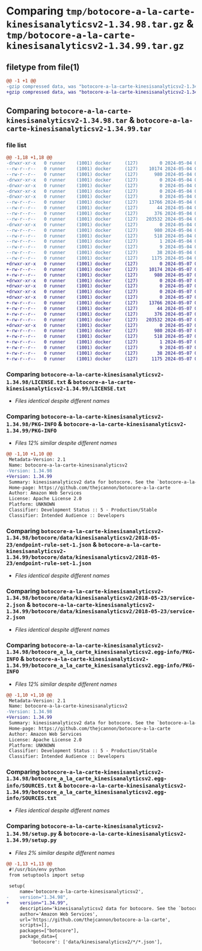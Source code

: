 # Comparing `tmp/botocore-a-la-carte-kinesisanalyticsv2-1.34.98.tar.gz` & `tmp/botocore-a-la-carte-kinesisanalyticsv2-1.34.99.tar.gz`

## filetype from file(1)

```diff
@@ -1 +1 @@
-gzip compressed data, was "botocore-a-la-carte-kinesisanalyticsv2-1.34.98.tar", last modified: Sat May  4 01:01:33 2024, max compression
+gzip compressed data, was "botocore-a-la-carte-kinesisanalyticsv2-1.34.99.tar", last modified: Tue May  7 01:02:35 2024, max compression
```

## Comparing `botocore-a-la-carte-kinesisanalyticsv2-1.34.98.tar` & `botocore-a-la-carte-kinesisanalyticsv2-1.34.99.tar`

### file list

```diff
@@ -1,18 +1,18 @@
-drwxr-xr-x   0 runner    (1001) docker     (127)        0 2024-05-04 01:01:33.174196 botocore-a-la-carte-kinesisanalyticsv2-1.34.98/
--rw-r--r--   0 runner    (1001) docker     (127)    10174 2024-05-04 01:01:32.000000 botocore-a-la-carte-kinesisanalyticsv2-1.34.98/LICENSE.txt
--rw-r--r--   0 runner    (1001) docker     (127)      980 2024-05-04 01:01:33.174196 botocore-a-la-carte-kinesisanalyticsv2-1.34.98/PKG-INFO
-drwxr-xr-x   0 runner    (1001) docker     (127)        0 2024-05-04 01:01:33.174196 botocore-a-la-carte-kinesisanalyticsv2-1.34.98/botocore/
-drwxr-xr-x   0 runner    (1001) docker     (127)        0 2024-05-04 01:01:33.174196 botocore-a-la-carte-kinesisanalyticsv2-1.34.98/botocore/data/
-drwxr-xr-x   0 runner    (1001) docker     (127)        0 2024-05-04 01:01:33.174196 botocore-a-la-carte-kinesisanalyticsv2-1.34.98/botocore/data/kinesisanalyticsv2/
-drwxr-xr-x   0 runner    (1001) docker     (127)        0 2024-05-04 01:01:33.174196 botocore-a-la-carte-kinesisanalyticsv2-1.34.98/botocore/data/kinesisanalyticsv2/2018-05-23/
--rw-r--r--   0 runner    (1001) docker     (127)    13766 2024-05-04 01:01:11.000000 botocore-a-la-carte-kinesisanalyticsv2-1.34.98/botocore/data/kinesisanalyticsv2/2018-05-23/endpoint-rule-set-1.json
--rw-r--r--   0 runner    (1001) docker     (127)       44 2024-05-04 01:01:11.000000 botocore-a-la-carte-kinesisanalyticsv2-1.34.98/botocore/data/kinesisanalyticsv2/2018-05-23/examples-1.json
--rw-r--r--   0 runner    (1001) docker     (127)      376 2024-05-04 01:01:11.000000 botocore-a-la-carte-kinesisanalyticsv2-1.34.98/botocore/data/kinesisanalyticsv2/2018-05-23/paginators-1.json
--rw-r--r--   0 runner    (1001) docker     (127)   203532 2024-05-04 01:01:11.000000 botocore-a-la-carte-kinesisanalyticsv2-1.34.98/botocore/data/kinesisanalyticsv2/2018-05-23/service-2.json
-drwxr-xr-x   0 runner    (1001) docker     (127)        0 2024-05-04 01:01:33.174196 botocore-a-la-carte-kinesisanalyticsv2-1.34.98/botocore_a_la_carte_kinesisanalyticsv2.egg-info/
--rw-r--r--   0 runner    (1001) docker     (127)      980 2024-05-04 01:01:33.000000 botocore-a-la-carte-kinesisanalyticsv2-1.34.98/botocore_a_la_carte_kinesisanalyticsv2.egg-info/PKG-INFO
--rw-r--r--   0 runner    (1001) docker     (127)      518 2024-05-04 01:01:33.000000 botocore-a-la-carte-kinesisanalyticsv2-1.34.98/botocore_a_la_carte_kinesisanalyticsv2.egg-info/SOURCES.txt
--rw-r--r--   0 runner    (1001) docker     (127)        1 2024-05-04 01:01:33.000000 botocore-a-la-carte-kinesisanalyticsv2-1.34.98/botocore_a_la_carte_kinesisanalyticsv2.egg-info/dependency_links.txt
--rw-r--r--   0 runner    (1001) docker     (127)        9 2024-05-04 01:01:33.000000 botocore-a-la-carte-kinesisanalyticsv2-1.34.98/botocore_a_la_carte_kinesisanalyticsv2.egg-info/top_level.txt
--rw-r--r--   0 runner    (1001) docker     (127)       38 2024-05-04 01:01:33.174196 botocore-a-la-carte-kinesisanalyticsv2-1.34.98/setup.cfg
--rw-r--r--   0 runner    (1001) docker     (127)     1175 2024-05-04 01:01:32.000000 botocore-a-la-carte-kinesisanalyticsv2-1.34.98/setup.py
+drwxr-xr-x   0 runner    (1001) docker     (127)        0 2024-05-07 01:02:35.352094 botocore-a-la-carte-kinesisanalyticsv2-1.34.99/
+-rw-r--r--   0 runner    (1001) docker     (127)    10174 2024-05-07 01:02:35.000000 botocore-a-la-carte-kinesisanalyticsv2-1.34.99/LICENSE.txt
+-rw-r--r--   0 runner    (1001) docker     (127)      980 2024-05-07 01:02:35.352094 botocore-a-la-carte-kinesisanalyticsv2-1.34.99/PKG-INFO
+drwxr-xr-x   0 runner    (1001) docker     (127)        0 2024-05-07 01:02:35.344094 botocore-a-la-carte-kinesisanalyticsv2-1.34.99/botocore/
+drwxr-xr-x   0 runner    (1001) docker     (127)        0 2024-05-07 01:02:35.344094 botocore-a-la-carte-kinesisanalyticsv2-1.34.99/botocore/data/
+drwxr-xr-x   0 runner    (1001) docker     (127)        0 2024-05-07 01:02:35.344094 botocore-a-la-carte-kinesisanalyticsv2-1.34.99/botocore/data/kinesisanalyticsv2/
+drwxr-xr-x   0 runner    (1001) docker     (127)        0 2024-05-07 01:02:35.344094 botocore-a-la-carte-kinesisanalyticsv2-1.34.99/botocore/data/kinesisanalyticsv2/2018-05-23/
+-rw-r--r--   0 runner    (1001) docker     (127)    13766 2024-05-07 01:02:11.000000 botocore-a-la-carte-kinesisanalyticsv2-1.34.99/botocore/data/kinesisanalyticsv2/2018-05-23/endpoint-rule-set-1.json
+-rw-r--r--   0 runner    (1001) docker     (127)       44 2024-05-07 01:02:11.000000 botocore-a-la-carte-kinesisanalyticsv2-1.34.99/botocore/data/kinesisanalyticsv2/2018-05-23/examples-1.json
+-rw-r--r--   0 runner    (1001) docker     (127)      376 2024-05-07 01:02:11.000000 botocore-a-la-carte-kinesisanalyticsv2-1.34.99/botocore/data/kinesisanalyticsv2/2018-05-23/paginators-1.json
+-rw-r--r--   0 runner    (1001) docker     (127)   203532 2024-05-07 01:02:11.000000 botocore-a-la-carte-kinesisanalyticsv2-1.34.99/botocore/data/kinesisanalyticsv2/2018-05-23/service-2.json
+drwxr-xr-x   0 runner    (1001) docker     (127)        0 2024-05-07 01:02:35.352094 botocore-a-la-carte-kinesisanalyticsv2-1.34.99/botocore_a_la_carte_kinesisanalyticsv2.egg-info/
+-rw-r--r--   0 runner    (1001) docker     (127)      980 2024-05-07 01:02:35.000000 botocore-a-la-carte-kinesisanalyticsv2-1.34.99/botocore_a_la_carte_kinesisanalyticsv2.egg-info/PKG-INFO
+-rw-r--r--   0 runner    (1001) docker     (127)      518 2024-05-07 01:02:35.000000 botocore-a-la-carte-kinesisanalyticsv2-1.34.99/botocore_a_la_carte_kinesisanalyticsv2.egg-info/SOURCES.txt
+-rw-r--r--   0 runner    (1001) docker     (127)        1 2024-05-07 01:02:35.000000 botocore-a-la-carte-kinesisanalyticsv2-1.34.99/botocore_a_la_carte_kinesisanalyticsv2.egg-info/dependency_links.txt
+-rw-r--r--   0 runner    (1001) docker     (127)        9 2024-05-07 01:02:35.000000 botocore-a-la-carte-kinesisanalyticsv2-1.34.99/botocore_a_la_carte_kinesisanalyticsv2.egg-info/top_level.txt
+-rw-r--r--   0 runner    (1001) docker     (127)       38 2024-05-07 01:02:35.352094 botocore-a-la-carte-kinesisanalyticsv2-1.34.99/setup.cfg
+-rw-r--r--   0 runner    (1001) docker     (127)     1175 2024-05-07 01:02:35.000000 botocore-a-la-carte-kinesisanalyticsv2-1.34.99/setup.py
```

### Comparing `botocore-a-la-carte-kinesisanalyticsv2-1.34.98/LICENSE.txt` & `botocore-a-la-carte-kinesisanalyticsv2-1.34.99/LICENSE.txt`

 * *Files identical despite different names*

### Comparing `botocore-a-la-carte-kinesisanalyticsv2-1.34.98/PKG-INFO` & `botocore-a-la-carte-kinesisanalyticsv2-1.34.99/PKG-INFO`

 * *Files 12% similar despite different names*

```diff
@@ -1,10 +1,10 @@
 Metadata-Version: 2.1
 Name: botocore-a-la-carte-kinesisanalyticsv2
-Version: 1.34.98
+Version: 1.34.99
 Summary: kinesisanalyticsv2 data for botocore. See the `botocore-a-la-carte` package for more info.
 Home-page: https://github.com/thejcannon/botocore-a-la-carte
 Author: Amazon Web Services
 License: Apache License 2.0
 Platform: UNKNOWN
 Classifier: Development Status :: 5 - Production/Stable
 Classifier: Intended Audience :: Developers
```

### Comparing `botocore-a-la-carte-kinesisanalyticsv2-1.34.98/botocore/data/kinesisanalyticsv2/2018-05-23/endpoint-rule-set-1.json` & `botocore-a-la-carte-kinesisanalyticsv2-1.34.99/botocore/data/kinesisanalyticsv2/2018-05-23/endpoint-rule-set-1.json`

 * *Files identical despite different names*

### Comparing `botocore-a-la-carte-kinesisanalyticsv2-1.34.98/botocore/data/kinesisanalyticsv2/2018-05-23/service-2.json` & `botocore-a-la-carte-kinesisanalyticsv2-1.34.99/botocore/data/kinesisanalyticsv2/2018-05-23/service-2.json`

 * *Files identical despite different names*

### Comparing `botocore-a-la-carte-kinesisanalyticsv2-1.34.98/botocore_a_la_carte_kinesisanalyticsv2.egg-info/PKG-INFO` & `botocore-a-la-carte-kinesisanalyticsv2-1.34.99/botocore_a_la_carte_kinesisanalyticsv2.egg-info/PKG-INFO`

 * *Files 12% similar despite different names*

```diff
@@ -1,10 +1,10 @@
 Metadata-Version: 2.1
 Name: botocore-a-la-carte-kinesisanalyticsv2
-Version: 1.34.98
+Version: 1.34.99
 Summary: kinesisanalyticsv2 data for botocore. See the `botocore-a-la-carte` package for more info.
 Home-page: https://github.com/thejcannon/botocore-a-la-carte
 Author: Amazon Web Services
 License: Apache License 2.0
 Platform: UNKNOWN
 Classifier: Development Status :: 5 - Production/Stable
 Classifier: Intended Audience :: Developers
```

### Comparing `botocore-a-la-carte-kinesisanalyticsv2-1.34.98/botocore_a_la_carte_kinesisanalyticsv2.egg-info/SOURCES.txt` & `botocore-a-la-carte-kinesisanalyticsv2-1.34.99/botocore_a_la_carte_kinesisanalyticsv2.egg-info/SOURCES.txt`

 * *Files identical despite different names*

### Comparing `botocore-a-la-carte-kinesisanalyticsv2-1.34.98/setup.py` & `botocore-a-la-carte-kinesisanalyticsv2-1.34.99/setup.py`

 * *Files 2% similar despite different names*

```diff
@@ -1,13 +1,13 @@
 #!/usr/bin/env python
 from setuptools import setup
 
 setup(
     name='botocore-a-la-carte-kinesisanalyticsv2',
-    version="1.34.98",
+    version="1.34.99",
     description='kinesisanalyticsv2 data for botocore. See the `botocore-a-la-carte` package for more info.',
     author='Amazon Web Services',
     url='https://github.com/thejcannon/botocore-a-la-carte',
     scripts=[],
     packages=["botocore"],
     package_data={
         'botocore': ['data/kinesisanalyticsv2/*/*.json'],
```

